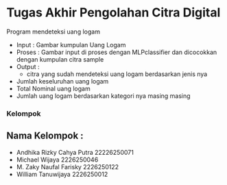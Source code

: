 # Tugas Akhir Pengolahan Citra Digital

Program mendeteksi uang logam 

- Input   : Gambar kumpulan Uang Logam
- Proses  : Gambar input di proses dengan MLPclassifier dan dicocokkan dengan kumpulan citra sample
- Output : 
  - citra yang sudah mendeteksi uang logam berdasarkan jenis nya
 - Jumlah keseluruhan uang logam
 - Total Nominal uang logam
 - Jumlah uang logam berdasarkan kategori nya masing masing

### Kelompok 

## Nama Kelompok : 
- Andhika Rizky Cahya Putra 22226250071
- Michael Wijaya 2226250046
- M. Zaky Naufal Farisky 2226250122
- William Tanuwijaya 2226250012

